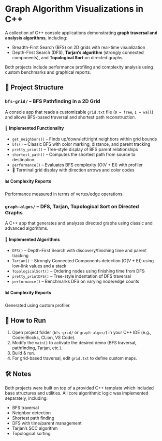 # Graph Algorithm Visualizations in C++

A collection of C++ console applications demonstrating **graph traversal and analysis algorithms**, including:

- Breadth-First Search (BFS) on 2D grids with real-time visualization
- Depth-First Search (DFS), **Tarjan’s algorithm** (strongly connected components), and **Topological Sort** on directed graphs

Both projects include performance profiling and complexity analysis using custom benchmarks and graphical reports.


## 📁 Project Structure

### `bfs-grid/` – BFS Pathfinding in a 2D Grid

A console app that reads a customizable `grid.txt` file (`0 = free`, `1 = wall`) and allows BFS-based traversal and shortest path reconstruction.

#### 🔧 Implemented Functionality

- `get_neighbors()` – Finds up/down/left/right neighbors within grid bounds
- `bfs()` – Classic BFS with color marking, distance, and parent tracking
- `pretty_print()` – Tree-style display of BFS parent relationships
- `shortest_path()` – Computes the shortest path from source to destination
- `performance()` – Evaluates BFS complexity (O(V + E)) with profiler
- 🔲 Terminal grid display with direction arrows and color codes

#### 📊 Complexity Reports

Performance measured in terms of vertex/edge operations.

### `graph-algos/` – DFS, Tarjan, Topological Sort on Directed Graphs

A C++ app that generates and analyzes directed graphs using classic and advanced algorithms.

#### 🔧 Implemented Algorithms

- `DFS()` – Depth-First Search with discovery/finishing time and parent tracking
- `Tarjan()` – Strongly Connected Components detection (O(V + E)) using low-link values and a stack
- `TopologicalSort()` – Ordering nodes using finishing time from DFS
- `pretty_printDFS()` – Tree-style indentation of DFS traversal
- `performance()` – Benchmarks DFS on varying node/edge counts

#### 📊 Complexity Reports

Generated using custom profiler.


## 🚀 How to Run

1. Open project folder (`bfs-grid/` or `graph-algos/`) in your C++ IDE (e.g., Code::Blocks, CLion, VS Code).
2. Modify the `main()` to activate the desired demo (BFS traversal, pathfinding, Tarjan, etc.).
3. Build & run.
4. For grid-based traversal, edit `grid.txt` to define custom maps.


## 🛠️ Notes

Both projects were built on top of a provided C++ template which included base structures and utilities. All core algorithmic logic was implemented separately, including:

- BFS traversal
- Neighbor detection
- Shortest path finding
- DFS with time/parent management
- Tarjan’s SCC algorithm
- Topological sorting
